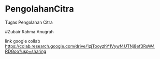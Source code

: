 # PengolahanCitra
Tugas Pengolahan Citra

#Zubair Rahma Anugrah 


link google collab
https://colab.research.google.com/drive/1zjTooyzhY1Vywf4UTNj8ef3RsW4RDGoo?usp=sharing
